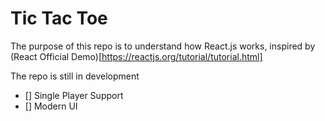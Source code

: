 Tic Tac Toe
================================
The purpose of this repo is to understand how React.js works, inspired by
(React Official Demo)[https://reactjs.org/tutorial/tutorial.html]

The repo is still in development
- [] Single Player Support
- [] Modern UI
